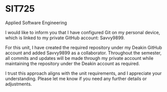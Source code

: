 # SIT725
Applied Software Engineering

I would like to inform you that I have configured Git on my personal device, which is linked to my private GitHub account: Savvy9899.

For this unit, I have created the required repository under my Deakin GitHub account and added Savvy9899 as a collaborator. Throughout the semester, all commits and updates will be made through my private account while maintaining the repository under the Deakin account as required.

I trust this approach aligns with the unit requirements, and I appreciate your understanding. Please let me know if you need any further details or adjustments.
